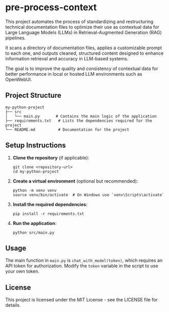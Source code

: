 # pre-process-context

This project automates the process of standardizing and restructuring technical documentation files to optimize their use as contextual data for Large Language Models (LLMs) in Retrieval-Augmented Generation (RAG) pipelines.

It scans a directory of documentation files, applies a customizable prompt to each one, and outputs cleaned, structured content designed to enhance information retrieval and accuracy in LLM-based systems.

The goal is to improve the quality and consistency of contextual data for better performance in local or hosted LLM environments such as OpenWebUI.


## Project Structure

```
my-python-project
├── src
│   └── main.py       # Contains the main logic of the application
├── requirements.txt   # Lists the dependencies required for the project
└── README.md          # Documentation for the project
```

## Setup Instructions

1. **Clone the repository** (if applicable):
   ```
   git clone <repository-url>
   cd my-python-project
   ```

2. **Create a virtual environment** (optional but recommended):
   ```
   python -m venv venv
   source venv/bin/activate  # On Windows use `venv\Scripts\activate`
   ```

3. **Install the required dependencies**:
   ```
   pip install -r requirements.txt
   ```

4. **Run the application**:
   ```
   python src/main.py
   ```

## Usage

The main function in `main.py` is `chat_with_model(token)`, which requires an API token for authorization. Modify the `token` variable in the script to use your own token.

## License

This project is licensed under the MIT License - see the LICENSE file for details.
